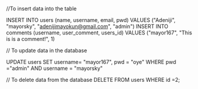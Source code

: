 
//To insert data into the table

INSERT INTO users (name, username, email, pwd) VALUES ("Adeniji", "mayorsky", "adenijimayokun@gmail.com", "admin")
INSERT INTO comments (username, user_comment, users_id) VALUES ("mayor167", "This is is a comment!", 1)

// To update data in the database

UPDATE users SET username= "mayor167", pwd = "oye" WHERE pwd ="admin" AND username = "mayorsky"

// To delete data from the database
DELETE FROM users WHERE id =2;
